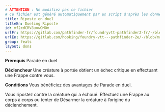 ```yaml
---
# ATTENTION : Ne modifiez pas ce fichier
# Ce fichier est généré automatiquement par un script d'après les données du module Foundry VTT officiel et de sa traduction
title: Riposte en duel
titleEn: Dueling Riposte
id: mf2cdCRV8uowOMOm
urlFr: https://gitlab.com/pathfinder-fr/foundryvtt-pathfinder2-fr/-/blob/master/data/feats/mf2cdCRV8uowOMOm.htm
urlEn: https://gitlab.com/hooking/foundry-vtt---pathfinder-2e/-/blob/master/packs/data/feats.db/dueling-riposte.json
group: feats
layout: dons
---
```

**Prérequis** Parade en duel

**Déclencheur** Une créature à portée obtient un échec critique en effectuant une Frappe contre vous.

**Conditions** Vous bénéficiez des avantages de Parade en duel.

Vous ripostez contre la créature qui a échoué. Effectuez une Frappe au corps à corps ou tenter de Désarmer la créature à l’origine du déclenchement.


